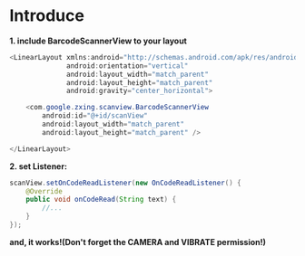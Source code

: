 
# Introduce
**1. include BarcodeScannerView to your layout**
```java 
<LinearLayout xmlns:android="http://schemas.android.com/apk/res/android"
              android:orientation="vertical"
              android:layout_width="match_parent"
              android:layout_height="match_parent"
              android:gravity="center_horizontal">

    <com.google.zxing.scanview.BarcodeScannerView
        android:id="@+id/scanView"
        android:layout_width="match_parent"
        android:layout_height="match_parent" />

</LinearLayout>
```

**2. set Listener:**
```java
scanView.setOnCodeReadListener(new OnCodeReadListener() {
  	@Override
	public void onCodeRead(String text) {
		//...
	}
});
```

**and, it works!(Don't forget the CAMERA and VIBRATE permission!)**
